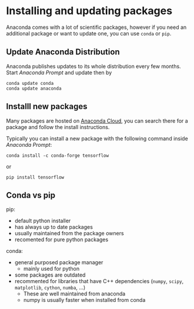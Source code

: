# Installing and updating packages

Anaconda comes with a lot of scientific packages, however if you need an additional package or want to update one, you can use `conda` or `pip`.

## Update Anaconda Distribution

Anaconda publishes updates to its whole distribution every few months. Start _Anaconda Prompt_ and update then by

```
conda update conda
conda update anaconda
```

## Installl new packages

Many packages are hosted on [Anaconda Cloud](https://anaconda.org/), you can search there for a package and follow the install instructions.

Typically you can install a new package with the following command inside _Anaconda Prompt_:

```
conda install -c conda-forge tensorflow
```
or
```
pip install tensorflow
```

## Conda vs pip

pip:
 - default python installer
 - has always up to date packages
 - usually maintained from the package owners
 - recomented for pure python packages

conda:
 - general purposed package manager
   - mainly used for python
 - some packages are outdated
 - recommented for libraries that have C++ dependencies (`numpy`, `scipy`, `matplotlib`, `cython`, `numba`, ...) 
   - These are well maintained from anaconda
   - numpy is usually faster when installed from conda



